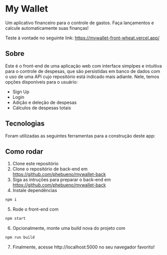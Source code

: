 # My Wallet

Um aplicativo financeiro para o controle de gastos. Faça lançamentos e calcule automaticamente suas finanças!

Teste à vontade no seguinte link: https://mywallet-front-wheat.vercel.app/

## Sobre

Este é o front-end de uma aplicação web com interface simplpes e intuitiva para o controle de despesas, que são persistidas em banco de dados com o uso de uma API cujo repositório está indicado mais adiante. Nele, temos opções disponíveis para o usuário:

- Sign Up
- Login
- Adição e deleção de despesas
- Cálculos de despesas totais

## Tecnologias
Foram utilizadas as seguintes ferramentas para a construção deste app:<br>
<p>
 
</p>

## Como rodar

1. Clone este repositório
2. Clone o repositório de back-end em https://github.com/phebueno/mywallet-back
3. Siga as intruções para preparar o back-end em https://github.com/phebueno/mywallet-back
4. Instale dependências
```bash
npm i
```
5. Rode o front-end com
```bash
npm start
```
6. Opcionalmente, monte uma build nova do projeto com
```bash
npm run build
```
7. Finalmente, acesse http://localhost:5000 no seu navegador favorito!
